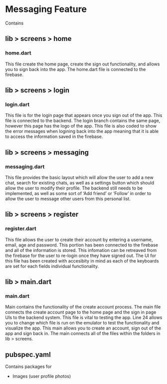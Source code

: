 # Messaging Feature
Contains 

## lib > screens > home

### home.dart
This file create the home page, create the sign out functionality, and allows you to sign back into the app. The home.dart file is connected to the firebase.

## lib > screens > login

### login.dart
This file is for the login page that appears once you sign out of the app. This file is connected to the backend. The login branch contains the same page, however this page has the logo of the app. This file is also coded to show the error messages when logining back into the app meaning that it is able to access the information saved in the firebase.

## lib > screens > messaging

### messaging.dart
This file provides the basic layout which will allow the user to add a new chat, search for existing chats, as well as a settings button which should allow the user to modify their profile.  The backend still needs to be implemented, as well as some sort of ‘Add friend’ or ‘Follow’ in order to allow the user to message other users from this personal list.

## lib > screens > register

### register.dart
This file allows the user to create their account by entering a username, email, age and password. This portion has been connected to the firebase and all of the information is stored. This infomation can be retreaved from the firebase for the user to re-login once they have signed out. The UI for this file has been created with accesibity in mind as each of the keyboards are set for each fields individual functionality.

## lib > main.dart

### main.dart
Main contains the functionality of the create account process. The main file connects the create account page to the home page and the sign in page UIs to the backend system. This file is vital to testing the app. Line 24 allows you to change which file is run on the emulator to test the functionality and visualize the app. This main allows you to create an account, sign out of the app and sign back in.  The main connects all of the files within the folders in lib > screens.

## pubspec.yaml
Contains packages for 
- Images (user profile photos)
